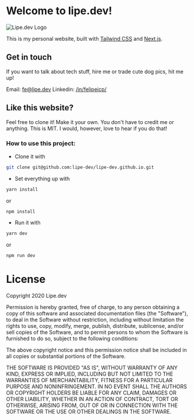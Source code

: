 # Welcome to lipe.dev!

![Lipe.dev Logo](https://raw.githubusercontent.com/lipe-dev/lipe-dev.github.io/6773215346e5401d5956bbb9fa39ac5f2745dc30/public/images/posts/lipe-dev.svg)

This is my personal website, built with [Tailwind CSS](https://tailwindcss.com) and [Next.js](https://nextjs.or).

## Get in touch

If you want to talk about tech stuff, hire me or trade cute dog pics, hit me up!

Email: [fe@lipe.dev](mailto:fe@lipe.dev)
Linkedin: [/in/felipeicp/](https://www.linkedin.com/in/felipeicp/)

## Like this website?

Feel free to clone it! Make it your own. 
You don't have to credit me or anything. This is MIT. I would, however, love to hear if you do that!

### How to use this project:
- Clone it with 
```sh
git clone git@github.com:lipe-dev/lipe-dev.github.io.git
```
- Set everything up with 
```sh
yarn install
```
or 
```sh
npm install
``` 
- Run it with 
```sh
yarn dev
```
or 
```sh
npm run dev
```

# License

Copyright 2020 Lipe.dev

Permission is hereby granted, free of charge, to any person obtaining a copy of this software and associated documentation files (the "Software"), to deal in the Software without restriction, including without limitation the rights to use, copy, modify, merge, publish, distribute, sublicense, and/or sell copies of the Software, and to permit persons to whom the Software is furnished to do so, subject to the following conditions:

The above copyright notice and this permission notice shall be included in all copies or substantial portions of the Software.

THE SOFTWARE IS PROVIDED "AS IS", WITHOUT WARRANTY OF ANY KIND, EXPRESS OR IMPLIED, INCLUDING BUT NOT LIMITED TO THE WARRANTIES OF MERCHANTABILITY, FITNESS FOR A PARTICULAR PURPOSE AND NONINFRINGEMENT. IN NO EVENT SHALL THE AUTHORS OR COPYRIGHT HOLDERS BE LIABLE FOR ANY CLAIM, DAMAGES OR OTHER LIABILITY, WHETHER IN AN ACTION OF CONTRACT, TORT OR OTHERWISE, ARISING FROM, OUT OF OR IN CONNECTION WITH THE SOFTWARE OR THE USE OR OTHER DEALINGS IN THE SOFTWARE.